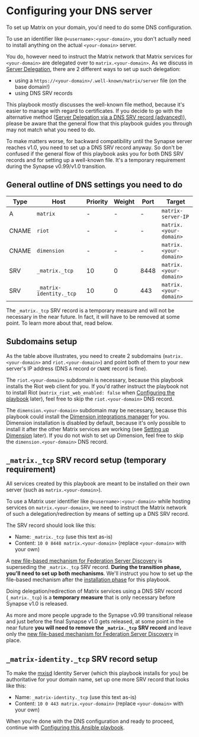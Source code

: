 # Configuring your DNS server

To set up Matrix on your domain, you'd need to do some DNS configuration.

To use an identifier like `@<username>:<your-domain>`, you don't actually need
to install anything on the actual `<your-domain>` server.

You do, however need to instruct the Matrix network that Matrix services for `<your-domain>` are delegated
over to `matrix.<your-domain>`.
As we discuss in [Server Delegation](howto-server-delegation.md), there are 2 different ways to set up such delegation:

- using a `https://<your-domain>/.well-known/matrix/server` file (on the base domain!)
- using DNS SRV records

This playbook mostly discusses the well-known file method, because it's easier to manage with regard to certificates.
If you decide to go with the alternative method ([Server Delegation via a DNS SRV record (advanced)](howto-server-delegation.md#server-delegation-via-a-dns-srv-record-advanced)), please be aware that the general flow that this playbook guides you through may not match what you need to do.

To make matters worse, for backward compatibility until the Synapse server reaches v1.0, you need to set up a DNS SRV record anyway.
So don't be confused if the general flow of this playbook asks you for both DNS SRV records and for setting up a well-known file.
It's a temporary requirement during the Synapse v0.99/v1.0 transition.


## General outline of DNS settings you need to do

| Type  | Host                    | Priority | Weight | Port | Target                 |
| ----- | ----------------------- | -------- | ------ | ---- | ---------------------- |
| A     | `matrix`                | -        | -      | -    | `matrix-server-IP`     |
| CNAME | `riot`                  | -        | -      | -    | `matrix.<your-domain>` |
| CNAME | `dimension`             | -        | -      | -    | `matrix.<your-domain>` |
| SRV   | `_matrix._tcp`          | 10       | 0      | 8448 | `matrix.<your-domain>` |
| SRV   | `_matrix-identity._tcp` | 10       | 0      | 443  | `matrix.<your-domain>` |

The `_matrix._tcp` SRV record is a temporary measure and will not be necessary in the near future.
In fact, it will have to be removed at some point. To learn more about that, read below.


## Subdomains setup

As the table above illustrates, you need to create 2 subdomains (`matrix.<your-domain>` and `riot.<your-domain>`) and point both of them to your new server's IP address (DNS `A` record or `CNAME` record is fine).

The `riot.<your-domain>` subdomain is necessary, because this playbook installs the Riot web client for you.
If you'd rather instruct the playbook not to install Riot (`matrix_riot_web_enabled: false` when [Configuring the playbook](configuring-playbook.md) later), feel free to skip the `riot.<your-domain>` DNS record.

The `dimension.<your-domain>` subdomain may be necessary, because this playbook could install the [Dimension integrations manager](http://dimension.t2bot.io/) for you. Dimension installation is disabled by default, because it's only possible to install it after the other Matrix services are working (see [Setting up Dimension](docs/configuring-playbook-dimension.md) later). If you do not wish to set up Dimension, feel free to skip the `dimension.<your-domain>` DNS record.


## `_matrix._tcp` SRV record setup (temporary requirement)

All services created by this playbook are meant to be installed on their own server (such as `matrix.<your-domain>`).

To use a Matrix user identifier like `@<username>:<your-domain>` while hosting services on `matrix.<your-domain>`, we need to instruct the Matrix network of such a delegation/redirection by means of setting up a DNS SRV record.

The SRV record should look like this:
- Name: `_matrix._tcp` (use this text as-is)
- Content: `10 0 8448 matrix.<your-domain>` (replace `<your-domain>` with your own)

A [new file-based mechanism for Federation Server Discovery](configuring-well-known.md#introduction-to-federation-server-discovery) is superseding the `_matrix._tcp` SRV record. **During the transition phase, you'll need to set up both mechanisms**. We'll instruct you how to set up the file-based mechanism after the [installation phase](installing.md) for this playbook.

Doing delegation/redirection of Matrix services using a DNS SRV record (`_matrix._tcp`) is a **temporary measure** that is only necessary before Synapse v1.0 is released.

As more and more people upgrade to the Synapse v0.99 transitional release and just before the final Synapse v1.0 gets released, at some point in the near future **you will need to remove the `_matrix._tcp` SRV record** and leave only the [new file-based mechanism for Federation Server Discovery](configuring-well-known.md#introduction-to-federation-server-discovery) in place.


## `_matrix-identity._tcp` SRV record setup

To make the [mxisd](https://github.com/kamax-io/mxisd) Identity Server (which this playbook installs for you) be authoritative for your domain name, set up one more SRV record that looks like this:
- Name: `_matrix-identity._tcp` (use this text as-is)
- Content: `10 0 443 matrix.<your-domain>` (replace `<your-domain>` with your own)


When you're done with the DNS configuration and ready to proceed, continue with [Configuring this Ansible playbook](configuring-playbook.md).
